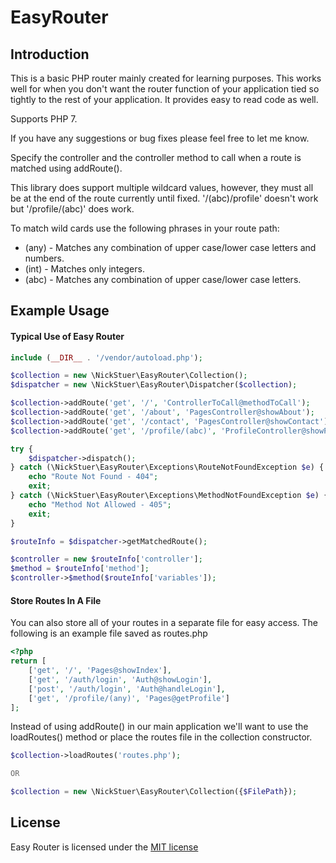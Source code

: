 # EasyRouter

## Introduction

This is a basic PHP router mainly created for learning purposes. This works well for when you don't want the router
function of your application tied so tightly to the rest of your application. It provides easy to read code as well.

Supports PHP 7.

If you have any suggestions or bug fixes please feel free to let me know.

Specify the controller and the controller method to call when a route is matched using addRoute().

This library does support multiple wildcard values, however, they must all be at the end of the route currently until fixed. '/(abc)/profile' doesn't work but '/profile/(abc)' does work.

To match wild cards use the following phrases in your route path:
* (any) - Matches any combination of upper case/lower case letters and numbers.
* (int) - Matches only integers.
* (abc) - Matches any combination of upper case/lower case letters.

## Example Usage

#### Typical Use of Easy Router
```php
include (__DIR__ . '/vendor/autoload.php');

$collection = new \NickStuer\EasyRouter\Collection();
$dispatcher = new \NickStuer\EasyRouter\Dispatcher($collection);

$collection->addRoute('get', '/', 'ControllerToCall@methodToCall');
$collection->addRoute('get', '/about', 'PagesController@showAbout');
$collection->addRoute('get', '/contact', 'PagesController@showContact');
$collection->addRoute('get', '/profile/(abc)', 'ProfileController@showProfile');

try {
    $dispatcher->dispatch();
} catch (\NickStuer\EasyRouter\Exceptions\RouteNotFoundException $e) {
    echo "Route Not Found - 404";
    exit;
} catch (\NickStuer\EasyRouter\Exceptions\MethodNotFoundException $e) {
    echo "Method Not Allowed - 405";
    exit;
}

$routeInfo = $dispatcher->getMatchedRoute();

$controller = new $routeInfo['controller'];
$method = $routeInfo['method'];
$controller->$method($routeInfo['variables']);
```

#### Store Routes In A File

You can also store all of your routes in a separate file for easy access. The following is an example file saved as routes.php
```php
<?php
return [
    ['get', '/', 'Pages@showIndex'],
    ['get', '/auth/login', 'Auth@showLogin'],
    ['post', '/auth/login', 'Auth@handleLogin'],
    ['get', '/profile/(any)', 'Pages@getProfile']
];
```

Instead of using addRoute() in our main application we'll want to use the loadRoutes() method or place the routes file in the collection constructor.
```php
$collection->loadRoutes('routes.php');

OR

$collection = new \NickStuer\EasyRouter\Collection({$FilePath});
```

## License

Easy Router is licensed under the [MIT license](http://opensource.org/licenses/MIT)